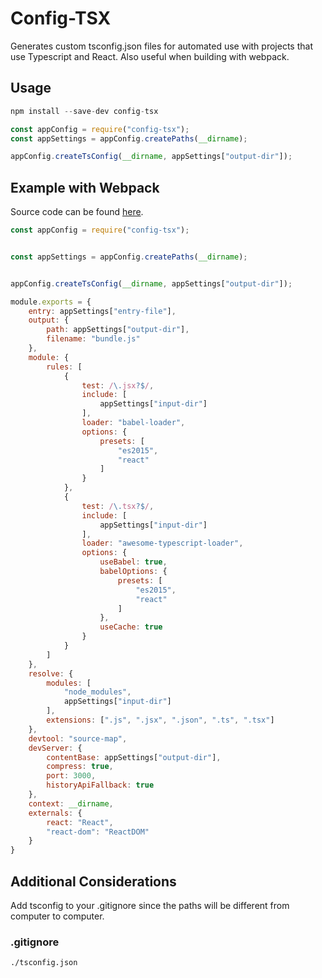 Config-TSX
=

Generates custom tsconfig.json files for automated use with projects that use Typescript and React. Also useful when building with webpack.

Usage
-

```javascript
npm install --save-dev config-tsx

const appConfig = require("config-tsx");
const appSettings = appConfig.createPaths(__dirname);

appConfig.createTsConfig(__dirname, appSettings["output-dir"]);
```

Example with Webpack
-

Source code can be found [here](https://github.com/cnsheafe/react-from-scratch).

```javascript
const appConfig = require("config-tsx");


const appSettings = appConfig.createPaths(__dirname);


appConfig.createTsConfig(__dirname, appSettings["output-dir"]);

module.exports = {
    entry: appSettings["entry-file"],
    output: {
        path: appSettings["output-dir"],
        filename: "bundle.js"
    },
    module: {
        rules: [
            {
                test: /\.jsx?$/,
                include: [
                    appSettings["input-dir"]
                ],
                loader: "babel-loader",
                options: {
                    presets: [
                        "es2015",
                        "react"
                    ]
                }
            },
            {
                test: /\.tsx?$/,
                include: [
                    appSettings["input-dir"]
                ],
                loader: "awesome-typescript-loader",
                options: {
                    useBabel: true,
                    babelOptions: {
                        presets: [
                            "es2015",
                            "react"
                        ]
                    },
                    useCache: true
                }
            }
        ]
    },
    resolve: {
        modules: [
            "node_modules",
            appSettings["input-dir"]
        ],
        extensions: [".js", ".jsx", ".json", ".ts", ".tsx"]
    },
    devtool: "source-map",
    devServer: {
        contentBase: appSettings["output-dir"],
        compress: true,
        port: 3000,
        historyApiFallback: true
    },
    context: __dirname,
    externals: {
        react: "React",
        "react-dom": "ReactDOM"
    }
}
```

Additional Considerations
-

Add tsconfig to your .gitignore since the paths will be different from computer to computer.

### .gitignore

```git
./tsconfig.json
```